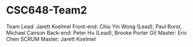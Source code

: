 # CSC648-Team2
Team Lead: Jarett Koelmel
Front-end: Chiu Yin Wong (Lead), Paul Borst, Michael Canson
Back-end: Peter Hu (Lead), Brooke Porter 
Git Master: Eric Chen
SCRUM Master: Jarett Koelmel
